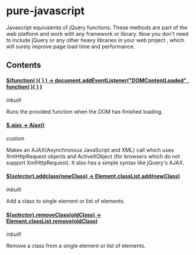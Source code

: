# pure-javascript
Javascript equivalents of jQuery functions. These methods are part of the web platform and work with any framework or library. Now you don't need to include jQuery or any other heavy libraries in your web project , which will surely improve page load time and performance.

## Contents

#### [$(function( ){ } ) -> document.addEventListener("DOMContentLoaded" , function( ){ } )](https://developer.mozilla.org/en-US/docs/Web/Events/DOMContentLoaded)
_inbuilt_

Runs the provided function when the DOM has finished loading.


#### [$.ajax -> Ajax()](https://github.com/Sherlock2000/pure-javascript/blob/master/Ajax.js)
_custom_

Makes an AJAX(Asynchronous JavaScript and XML) call which uses XmlHttpRequest objects and ActiveXObject (for browsers which do not support XmlHttpRequest). It also has a simple syntax like jQuery's AJAX.
 
#### [$(_selector_).addclass(newClass)  -> Element.classList.add(newClass) ](https://github.com/Sherlock2000/pure-javascript/blob/master/addClass.js)
_inbuilt_

Add a class to single element or list of elements.

#### [$(_selector_).removeClass(oldClass) -> Element.classList.remove(oldClass)](https://github.com/Sherlock2000/pure-javascript/blob/master/removeClass.js)
_inbuilt_

Remove a class from a single element or list of elements.
